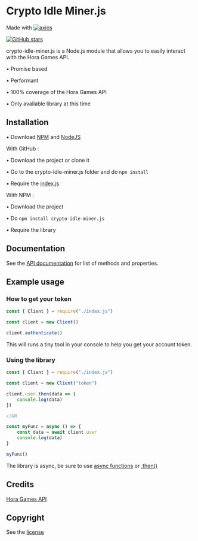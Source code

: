 # Crypto Idle Miner.js

Made with [![axios](https://img.shields.io/github/package-json/dependency-version/LockBlock-dev/crypto-idle-miner.js/axios)](https://www.npmjs.com/package/axios)

[![GitHub stars](https://img.shields.io/github/stars/LockBlock-dev/crypto-idle-miner.js.svg)](https://github.com/LockBlock-dev/crypto-idle-miner.js/stargazers)

crypto-idle-miner.js is a Node.js module that allows you to easily interact with the Hora Games API.

• Promise based

• Performant

• 100% coverage of the Hora Games API

• Only available library at this time


## Installation

• Download [NPM](https://www.npmjs.com/get-npm) and [NodeJS](https://nodejs.org)

With GitHub :

• Download the project or clone it

• Go to the crypto-idle-miner.js folder and do `npm install`

• Require the [index.js](/index.js)

With NPM :

• Download the project

• Do `npm install crypto-idle-miner.js`

• Require the library


## Documentation

See the [API documentation](/API.md) for list of methods and properties.


## Example usage

### How to get your token

```js
const { Client } = require("./index.js")

const client = new Client()

client.authenticate()
```
This will runs a tiny tool in your console to help you get your account token.

### Using the library

```js
const { Client } = require("./index.js")

const client = new Client("token")

client.user.then(data => {
    console.log(data)
})

//OR

const myFunc = async () => {
    const data = await client.user
    console.log(data)
}

myFunc()
```

The library is async, be sure to use [async functions](https://developer.mozilla.org/en-US/docs/Web/JavaScript/Reference/Statements/async_function#syntax) or [.then()](https://developer.mozilla.org/en-US/docs/Web/JavaScript/Reference/Global_Objects/Promise/then#syntax)


## Credits

[Hora Games API](https://cryptoidleminer.com/)


## Copyright

See the [license](/LICENSE)